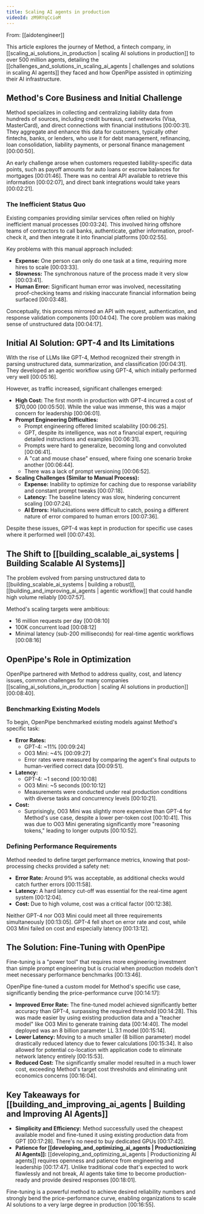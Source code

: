 ```yaml
---
title: Scaling AI agents in production
videoId: zM9RYqCcioM
---
```


From: [[aidotengineer]] <br/> 

This article explores the journey of Method, a fintech company, in [[scaling_ai_solutions_in_production | scaling AI solutions in production]] to over 500 million agents, detailing the [[challenges_and_solutions_in_scaling_ai_agents | challenges and solutions in scaling AI agents]] they faced and how OpenPipe assisted in optimizing their AI infrastructure.

## Method's Core Business and Initial Challenge

Method specializes in collecting and centralizing liability data from hundreds of sources, including credit bureaus, card networks (Visa, MasterCard), and direct connections with financial institutions <a class="yt-timestamp" data-t="00:00:31">[00:00:31]</a>. They aggregate and enhance this data for customers, typically other fintechs, banks, or lenders, who use it for debt management, refinancing, loan consolidation, liability payments, or personal finance management <a class="yt-timestamp" data-t="00:00:50">[00:00:50]</a>.

An early challenge arose when customers requested liability-specific data points, such as payoff amounts for auto loans or escrow balances for mortgages <a class="yt-timestamp" data-t="00:01:46">[00:01:46]</a>. There was no central API available to retrieve this information <a class="yt-timestamp" data-t="00:02:07">[00:02:07]</a>, and direct bank integrations would take years <a class="yt-timestamp" data-t="00:02:21">[00:02:21]</a>.

### The Inefficient Status Quo

Existing companies providing similar services often relied on highly inefficient manual processes <a class="yt-timestamp" data-t="00:03:24">[00:03:24]</a>. This involved hiring offshore teams of contractors to call banks, authenticate, gather information, proof-check it, and then integrate it into financial platforms <a class="yt-timestamp" data-t="00:02:55">[00:02:55]</a>.

Key problems with this manual approach included:
*   **Expense:** One person can only do one task at a time, requiring more hires to scale <a class="yt-timestamp" data-t="00:03:33">[00:03:33]</a>.
*   **Slowness:** The synchronous nature of the process made it very slow <a class="yt-timestamp" data-t="00:03:41">[00:03:41]</a>.
*   **Human Error:** Significant human error was involved, necessitating proof-checking teams and risking inaccurate financial information being surfaced <a class="yt-timestamp" data-t="00:03:48">[00:03:48]</a>.

Conceptually, this process mirrored an API with request, authentication, and response validation components <a class="yt-timestamp" data-t="00:04:04">[00:04:04]</a>. The core problem was making sense of unstructured data <a class="yt-timestamp" data-t="00:04:17">[00:04:17]</a>.

## Initial AI Solution: GPT-4 and Its Limitations

With the rise of LLMs like GPT-4, Method recognized their strength in parsing unstructured data, summarization, and classification <a class="yt-timestamp" data-t="00:04:31">[00:04:31]</a>. They developed an agentic workflow using GPT-4, which initially performed very well <a class="yt-timestamp" data-t="00:05:16">[00:05:16]</a>.

However, as traffic increased, significant challenges emerged:

*   **High Cost:** The first month in production with GPT-4 incurred a cost of $70,000 <a class="yt-timestamp" data-t="00:05:50">[00:05:50]</a>. While the value was immense, this was a major concern for leadership <a class="yt-timestamp" data-t="00:06:01">[00:06:01]</a>.
*   **Prompt Engineering Difficulties:**
    *   Prompt engineering offered limited scalability <a class="yt-timestamp" data-t="00:06:25">[00:06:25]</a>.
    *   GPT, despite its intelligence, was not a financial expert, requiring detailed instructions and examples <a class="yt-timestamp" data-t="00:06:31">[00:06:31]</a>.
    *   Prompts were hard to generalize, becoming long and convoluted <a class="yt-timestamp" data-t="00:06:41">[00:06:41]</a>.
    *   A "cat and mouse chase" ensued, where fixing one scenario broke another <a class="yt-timestamp" data-t="00:06:44">[00:06:44]</a>.
    *   There was a lack of prompt versioning <a class="yt-timestamp" data-t="00:06:52">[00:06:52]</a>.
*   **Scaling Challenges (Similar to Manual Process):**
    *   **Expense:** Inability to optimize for caching due to response variability and constant prompt tweaks <a class="yt-timestamp" data-t="00:07:18">[00:07:18]</a>.
    *   **Latency:** The baseline latency was slow, hindering concurrent scaling <a class="yt-timestamp" data-t="00:07:24">[00:07:24]</a>.
    *   **AI Errors:** Hallucinations were difficult to catch, posing a different nature of error compared to human errors <a class="yt-timestamp" data-t="00:07:36">[00:07:36]</a>.

Despite these issues, GPT-4 was kept in production for specific use cases where it performed well <a class="yt-timestamp" data-t="00:07:43">[00:07:43]</a>.

## The Shift to [[building_scalable_ai_systems | Building Scalable AI Systems]]

The problem evolved from parsing unstructured data to [[building_scalable_ai_systems | building a robust]], [[building_and_improving_ai_agents | agentic workflow]] that could handle high volume reliably <a class="yt-timestamp" data-t="00:07:57">[00:07:57]</a>.

Method's scaling targets were ambitious:
*   16 million requests per day <a class="yt-timestamp" data-t="00:08:10">[00:08:10]</a>
*   100K concurrent load <a class="yt-timestamp" data-t="00:08:12">[00:08:12]</a>
*   Minimal latency (sub-200 milliseconds) for real-time agentic workflows <a class="yt-timestamp" data-t="00:08:16">[00:08:16]</a>

## OpenPipe's Role in Optimization

OpenPipe partnered with Method to address quality, cost, and latency issues, common challenges for many companies [[scaling_ai_solutions_in_production | scaling AI solutions in production]] <a class="yt-timestamp" data-t="00:08:40">[00:08:40]</a>.

### Benchmarking Existing Models

To begin, OpenPipe benchmarked existing models against Method's specific task:

*   **Error Rates:**
    *   GPT-4: ~11% <a class="yt-timestamp" data-t="00:09:24">[00:09:24]</a>
    *   O03 Mini: ~4% <a class="yt-timestamp" data-t="00:09:27">[00:09:27]</a>
    *   Error rates were measured by comparing the agent's final outputs to human-verified correct data <a class="yt-timestamp" data-t="00:09:51">[00:09:51]</a>.
*   **Latency:**
    *   GPT-4: ~1 second <a class="yt-timestamp" data-t="00:10:08">[00:10:08]</a>
    *   O03 Mini: ~5 seconds <a class="yt-timestamp" data-t="00:10:12">[00:10:12]</a>
    *   Measurements were conducted under real production conditions with diverse tasks and concurrency levels <a class="yt-timestamp" data-t="00:10:21">[00:10:21]</a>.
*   **Cost:**
    *   Surprisingly, O03 Mini was slightly more expensive than GPT-4 for Method's use case, despite a lower per-token cost <a class="yt-timestamp" data-t="00:10:41">[00:10:41]</a>. This was due to O03 Mini generating significantly more "reasoning tokens," leading to longer outputs <a class="yt-timestamp" data-t="00:10:52">[00:10:52]</a>.

### Defining Performance Requirements

Method needed to define target performance metrics, knowing that post-processing checks provided a safety net:

*   **Error Rate:** Around 9% was acceptable, as additional checks would catch further errors <a class="yt-timestamp" data-t="00:11:58">[00:11:58]</a>.
*   **Latency:** A hard latency cut-off was essential for the real-time agent system <a class="yt-timestamp" data-t="00:12:04">[00:12:04]</a>.
*   **Cost:** Due to high volume, cost was a critical factor <a class="yt-timestamp" data-t="00:12:38">[00:12:38]</a>.

Neither GPT-4 nor O03 Mini could meet all three requirements simultaneously <a class="yt-timestamp" data-t="00:13:05">[00:13:05]</a>. GPT-4 fell short on error rate and cost, while O03 Mini failed on cost and especially latency <a class="yt-timestamp" data-t="00:13:12">[00:13:12]</a>.

## The Solution: Fine-Tuning with OpenPipe

Fine-tuning is a "power tool" that requires more engineering investment than simple prompt engineering but is crucial when production models don't meet necessary performance benchmarks <a class="yt-timestamp" data-t="00:13:46">[00:13:46]</a>.

OpenPipe fine-tuned a custom model for Method's specific use case, significantly bending the price-performance curve <a class="yt-timestamp" data-t="00:14:17">[00:14:17]</a>:

*   **Improved Error Rate:** The fine-tuned model achieved significantly better accuracy than GPT-4, surpassing the required threshold <a class="yt-timestamp" data-t="00:14:28">[00:14:28]</a>. This was made easier by using existing production data and a "teacher model" like O03 Mini to generate training data <a class="yt-timestamp" data-t="00:14:40">[00:14:40]</a>. The model deployed was an 8 billion parameter LL 3.1 model <a class="yt-timestamp" data-t="00:15:14">[00:15:14]</a>.
*   **Lower Latency:** Moving to a much smaller (8 billion parameter) model drastically reduced latency due to fewer calculations <a class="yt-timestamp" data-t="00:15:34">[00:15:34]</a>. It also allowed for potential co-location with application code to eliminate network latency entirely <a class="yt-timestamp" data-t="00:15:53">[00:15:53]</a>.
*   **Reduced Cost:** The significantly smaller model resulted in a much lower cost, exceeding Method's target cost thresholds and eliminating unit economics concerns <a class="yt-timestamp" data-t="00:16:04">[00:16:04]</a>.

## Key Takeaways for [[building_and_improving_ai_agents | Building and Improving AI Agents]]

*   **Simplicity and Efficiency:** Method successfully used the cheapest available model and fine-tuned it using existing production data from GPT <a class="yt-timestamp" data-t="00:17:28">[00:17:28]</a>. There's no need to buy dedicated GPUs <a class="yt-timestamp" data-t="00:17:42">[00:17:42]</a>.
*   **Patience for [[developing_and_optimizing_ai_agents | Productionizing AI Agents]]:** [[developing_and_optimizing_ai_agents | Productionizing AI agents]] requires openness and patience from engineering and leadership <a class="yt-timestamp" data-t="00:17:47">[00:17:47]</a>. Unlike traditional code that's expected to work flawlessly and not break, AI agents take time to become production-ready and provide desired responses <a class="yt-timestamp" data-t="00:18:01">[00:18:01]</a>.

Fine-tuning is a powerful method to achieve desired reliability numbers and strongly bend the price-performance curve, enabling organizations to scale AI solutions to a very large degree in production <a class="yt-timestamp" data-t="00:16:55">[00:16:55]</a>.